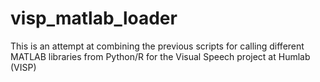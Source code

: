 # visp_matlab_loader

This is an attempt at combining the previous scripts for calling different MATLAB libraries from Python/R for the Visual Speech project at Humlab (VISP)
